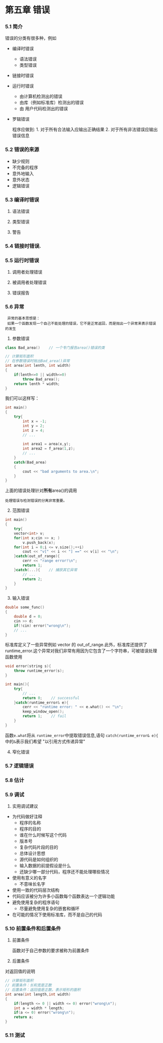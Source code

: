 # 第五章 错误 #

### 5.1 简介 ### 

错误的分类有很多种，例如

* 编译时错误
    + 语法错误
    + 类型错误
* 链接时错误
* 运行时错误
    + 由计算机检测出的错误
    + 由库（例如标准库）检测出的错误
    + 由 用户代码检测出的错误
* 罗辑错误


    程序应做到:
        1. 对于所有合法输入应输出正确结果
        2. 对于所有非法错误应输出错误信息
        
### 5.2 错误的来源   ###


+ 缺少规则
+ 不完备的程序
+ 意外地输入
+ 意外状态
+ 逻辑错误

### 5.3 编译时错误 ###



1. 语法错误

2. 类型错误

3. 警告

### 5.4 链接时错误. ###

### 5.5 运行时错误  ###

1. 调用者处理错误

2. 被调用者处理错误

3. 错误报告



### 5.6 异常 ###

     异常的基本思想是：
     如果一个函数发现一个自己不能处理的错误，它不是正常返回，而是抛出一个异常来表示错误的发生
     
1. 参数错误

```C++
class Bad_area()    // 一个专门报告area()错误的类

// 计算矩形面积
// 在参数错误时抛出Bad_area()异常
int area(int lenth, int width)
{
    if(lenth<=0 || width<=0)
        throw Bad_area();
    return lenth * width;
}
``` 

我们可以这样写：

```C++
int main()
{
    try{
        int x = -1;
        int y = 2;
        int z = 4;
        // ...
        
        int area1 = area(x,y);
        int area2 = f_area(1,z);
        // ...
    }
    catch(Bad_area)
    {
        cout << "bad arguments to area.\n";
    }
}
```

上面的错误处理针对**所有**area()的调用

    处理错误与检测错误的分离非常重要。
    
2. 范围错误

```C++
int main()
{
    try{
    vector<int> v;
    for(int x;cin >> x; )
        v.push_back(x);
    for(int i = 0;i <= v.size();++i)
        cout << "v[" << i << "] ==" << v[i] << "\n";
    }catch(out_of_range){
        cerr << "range error!\n";
        return 1;
    }catch(...){    // 捕获其它异常
        // ... 
        return 2;
    }
}
```


3. 输入错误

```C++
double some_func()
{
    double d = 0;
    cin >> d;
    if(!cin) error("wrong\n");
    // ...
}
```



标准库定义了一些异常例如 vector 的 out_of_range.此外，标准库还提供了 runtime_error.这个异常对我们非常有用因为它包含了一个字符串，可被错误处理函数使用

```C++
void error(string s){
    throw runtime_error(s);
}

int main(){
    try{
        // ...
        return 0;    // successful
    }catch(runtime_error& e){
        cerr << "runtime error: " << e.what() << "\n";
        keep_window_open();
        return 1;    // fail
    }
}
```

函数`e.what`将从 `runtime_error`中提取错误信息,语句
    `catch(runtime_error& e){`
中的`&`表示我们希望 "以引用方式传递异常" 


4.  窄化错误

### 5.7 逻辑错误  ###

### 5.8 估计 ###

### 5.9 调试 ###

1. 实用调试建议

+ 为代码做好注释
    * 程序的名称
    * 程序的目的
    * 谁在什么时候写这个代码
    * 版本号
    * 复杂代码片段的目的
    * 总体设计思想
    * 源代码是如何组织的
    * 输入数据的前提假设是什么
    * 还缺少哪一部分代码，程序还不能处理哪些情况
+ 使用有意义的名字
    * 不意味长名字
+ 使用一致的代码层次结构
+ 代码应该被分为许多小函数每个函数表达一个逻辑功能
+ 避免使用复杂的程序语句
    * 尽量避免使用复杂的嵌套和循环
+ 在可能的情况下使用标准库，而不是自己的代码


### 5.10 前置条件和后置条件 ###

1. 前置条件

    函数对于自己参数的要求被称为前置条件
    
2. 后置条件

对返回值的说明

```C++
// 计算矩形面积
// 前置条件：长和宽是正数
// 后置条件：返回值是正数，表示矩形的面积
int area(int length,int width)
{
    if(length <= 0 || width <= 0) error("wrong\n");
    int a = width * length;
    if(a <= 0) error("wrong\n");
    return a;
}
```

### 5.11 测试 ###














